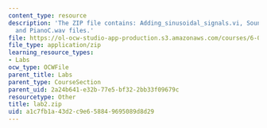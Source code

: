 ```yaml
---
content_type: resource
description: 'The ZIP file contains: Adding_sinusoidal_signals.vi, Sound_Signal.vi,
  and PianoC.wav files.'
file: https://ol-ocw-studio-app-production.s3.amazonaws.com/courses/6-071j-introduction-to-electronics-signals-and-measurement-spring-2006/a1c7fb1a43d2c9e658849695089d8d29_lab2.zip
file_type: application/zip
learning_resource_types:
- Labs
ocw_type: OCWFile
parent_title: Labs
parent_type: CourseSection
parent_uid: 2a24b641-e32b-77e5-bf32-2bb33f09679c
resourcetype: Other
title: lab2.zip
uid: a1c7fb1a-43d2-c9e6-5884-9695089d8d29
---
```

